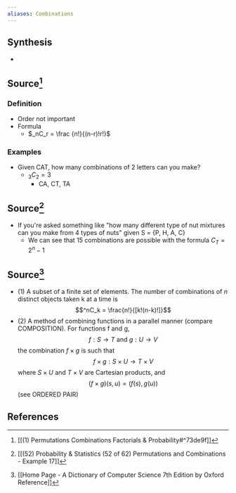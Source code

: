 ```yaml
---
aliases: Combinations
---
```

## Synthesis
- 
## Source[^1]
### Definition
- Order not important
- Formula
	- $_nC_r = \frac {n!}{(n-r)!r!}$

### Examples
- Given CAT, how many combinations of 2 letters can you make?
	- $_3C_2 = 3$ 
		- CA, CT, TA
## Source[^2]
- If you're asked something like "how many different type of nut mixtures can you make from 4 types of nuts" given S = {P, H, A, C}
	- We can see that 15 combinations are possible with the formula $C_T = 2^n-1$ 

## Source[^3]
- (1) A subset of a finite set of elements. The number of combinations of $n$ distinct objects taken k at a time is $$^nC_k = \frac{n!}{[k!(n-k)!]}$$
- (2) A method of combining functions in a parallel manner (compare COMPOSITION). For functions f and g, $$f: S \to T \text{ and } g: U \to V$$the combination $f \times g$ is such that $$f \times g: S \times U \to T \times V$$where $S \times U$ and $T \times V$ are Cartesian products, and $$(f \times g)(s, u) = (f(s),g(u))$$(see ORDERED PAIR)
## References

[^1]: [[(1) Permutations Combinations Factorials & Probability#^73de9f]]
[^2]: [[(52) Probability & Statistics (52 of 62) Permutations and Combinations - Example 17]]
[^3]: [[Home Page - A Dictionary of Computer Science 7th Edition by Oxford Reference]]